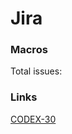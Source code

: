 <!--
title: Jira
subtitle: Dev debug page
processors:
  disabled:
    - toc
-->


# Jira

### Macros

Total issues: <!--*codex:jira:issues:count('CODEX')*-->

<!--*codex:jira:issues:list('CODEX', 'type,id,summary,priority,reporter,fix-versions,status', 'resolution = Unresolved', 'Rank ASC')*-->



### Links
[CODEX-30](#)